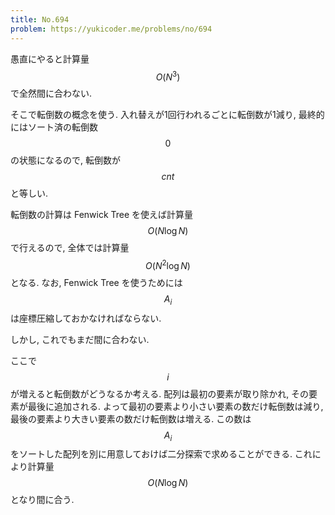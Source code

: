 ```yaml
---
title: No.694
problem: https://yukicoder.me/problems/no/694
---
```

愚直にやると計算量 $$ O(N^3) $$ で全然間に合わない.

そこで転倒数の概念を使う. 入れ替えが1回行われるごとに転倒数が1減り, 最終的にはソート済の転倒数 $$ 0 $$ の状態になるので, 転倒数が $$ cnt $$ と等しい.

転倒数の計算は Fenwick Tree を使えば計算量 $$ O(N \log N) $$ で行えるので, 全体では計算量 $$ O(N^2 \log N) $$ となる. なお, Fenwick Tree を使うためには $$ A_i $$ は座標圧縮しておかなければならない.

しかし, これでもまだ間に合わない.

ここで $$ i $$ が増えると転倒数がどうなるか考える. 配列は最初の要素が取り除かれ, その要素が最後に追加される. よって最初の要素より小さい要素の数だけ転倒数は減り, 最後の要素より大きい要素の数だけ転倒数は増える. この数は $$ A_i $$ をソートした配列を別に用意しておけば二分探索で求めることができる. これにより計算量 $$ O(N \log N) $$ となり間に合う.
